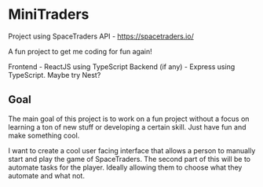 # MiniTraders
Project using SpaceTraders API - https://spacetraders.io/

A fun project to get me coding for fun again! 

Frontend - ReactJS using TypeScript
Backend (if any) - Express using TypeScript. Maybe try Nest? 


## Goal
The main goal of this project is to work on a fun project without a focus on learning a ton of new stuff or developing a certain skill. Just have fun and make something cool.

I want to create a cool user facing interface that allows a person to manually start and play the game of SpaceTraders. The second part of this will be to automate tasks for the player. Ideally allowing them to choose what they automate and what not.
